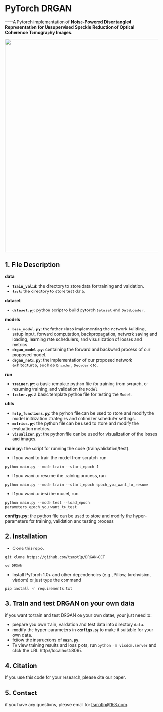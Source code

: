 # PyTorch DRGAN
----A Pytorch implementation of **Noise-Powered Disentangled Representation for Unsupervised Speckle Reduction of Optical Coherence Tomography Images**.

<div align=center><img src="https://github.com/tsmotlp/DRGAN/blob/main/images/Fig1.png" width="700px"/></div>

## 1. File Description
**data**
* **`train_valid`**: the directory to store data for training and validation.
* **`test`**: the directory to store test data.

**dataset**
* **`dataset.py`**: python script to build pytorch `Dataset` and `DataLoader`.

**models**
* **`base_model.py`**: the father class implementing the network building, setup input, forward computation, backpropagation, network saving and loading, learning rate schedulers, and visualization of losses and metrics.
* **`drgan_model.py`**: containing the forward and backward process of our proposed model.
* **`drgan_nets.py`**: the implementation of our proposed network achitectures, such as `Encoder`, `Decoder` etc.

**run**
* **`trainer.py`**: a basic template python file for training from scratch, or resuming training, and validation the `Model`.
* **`tester.py`**: a basic template python file for testing the `Model`.

**utils**
* **`help_functions.py`**: the python file can be used to store and modify the model initilization strategies and optimizer scheduler settings.
* **`metrics.py`**: the python file can be used to store and modify the evaluation metrics.
* **`visualizer.py`**: the python file can be used for visualization of the losses and images.

**main.py**: the script for running the code (train/validation/test).
* if you want to train the model from scratch, run 
```
python main.py --mode train --start_epoch 1
``` 
* if you want to resume the training process, run 
```
python main.py --mode train --start_epoch epoch_you_want_to_resume
``` 
* if you want to test the model, run 
```
python main.py --mode test --load_epoch parameters_epoch_you_want_to_test
``` 

**configs.py**: the python file can be used to store and modify the hyper-parameters for training, validation and testing process.

## 2. Installation
* Clone this repo:
```
git clone https://github.com/tsmotlp/DRGAN-OCT

cd DRGAN
```
* Install PyTorch 1.0+ and other dependencies (e.g., Pillow, torchvision, visdom) or just type the command 
```
pip install -r requirements.txt
```

## 3. Train and test DRGAN on your own data
if you want to train and test DRGAN on your own datae, your just need to:
* prepare you own train, validation and test data into directory `data`.
* modify the hyper-parameters in **`configs.py`** to make it suitable for your own data.
* follow the instructions of **`main.py`**.
* To view training results and loss plots, run `python -m visdom.server` and click the URL http://localhost:8097.

## 4. Citation
If you use this code for your research, please cite our paper.

## 5. Contact
if you have any questions, please email to: tsmotlp@163.com.
